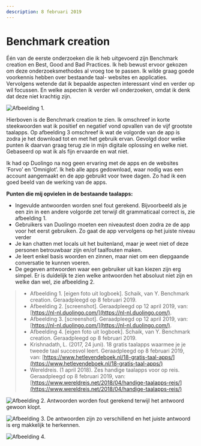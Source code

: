```yaml
---
description: 8 februari 2019
---
```


# Benchmark creation

Één van de eerste onderzoeken die ik heb uitgevoerd zijn Benchmark creation en Best, Good and Bad Practices. Ik heb bewust ervoor gekozen om deze onderzoeksmethodes al vroeg toe te passen. Ik wilde graag goede voorkennis hebben over bestaande taal- websites en applicaties. Vervolgens wetende dat ik bepaalde aspecten interessant vind en verder op wil focussen. En welke aspecten ik verder wil onderzoeken, omdat ik denk dat deze niet krachtig zijn.

![Afbeelding 1.](../../.gitbook/assets/scan-7-may-2019-4-4-1.jpg)

  
Hierboven is de Benchmark creation te zien. Ik omschreef in korte steekwoorden wat ik positief en negatief vond opvallen van de vijf grootste taalapps. Op afbeelding 3 omschreef ik wat de volgorde van de app is zodra je het download tot en met het gebruik ervan. Gevolgd door welke punten ik daarvan graag terug zie in mijn digitale oplossing en welke niet. Gebaseerd op wat ik als fijn ervaarde en wat niet. 

Ik had op Duolingo na nog geen ervaring met de apps en de websites ’Forvo’ en ‘Omniglot’. Ik heb alle apps gedownload, waar nodig was een account aangemaakt en de app gebruikt voor twee dagen. Zo had ik een goed beeld van de werking van de apps.  

**Punten die mij opvielen in de bestaande taalapps:**

* Ingevulde antwoorden worden snel fout gerekend. Bijvoorbeeld als je een zin in een andere volgorde zet terwijl dit grammaticaal correct is, zie afbeelding 1. 
* Gebruikers van Duolingo moeten een niveautest doen zodra ze de app voor het eerst gebruiken. Zo gaat de app vervolgens op het juiste niveau verder
* Je kan chatten met locals uit het buitenland, maar je weet niet of deze personen betrouwbaar zijn en/of taalfouten maken.
* Je leert enkel basis woorden en zinnen, maar niet om een diepgaande conversatie te kunnen voeren.
* De gegeven antwoorden waar een gebruiker uit kan kiezen zijn erg simpel. Er is duidelijk te zien welke antwoorden het absoluut niet zijn en welke dan wel, zie afbeelding 2.

> * Afbeelding 1. \[eigen foto uit logboek\]. Schaik, van Y. Benchmark creation. Geraadpleegd op 8 februari 2019.
> * Afbeelding 2. \[screenshot\]. Geraadpleegd op 12 april 2019, van: [https://nl-nl.duolingo.com/](https://nl-nl.duolingo.com/).
> * Afbeelding 3. \[screenshot\]. Geraadpleegd op 12 april 2019, van: [https://nl-nl.duolingo.com/](https://nl-nl.duolingo.com/).
> * Afbeelding 4. \[eigen foto uit logboek\]. Schaik, van Y. Benchmark creation. Geraadpleegd op 8 februari 2019.
> * Krishnadath, L. \(2017, 24 juni\). 18 gratis taalapps waarmee je je tweede taal succesvol leert. Geraadpleegd op 8 februari 2019, van: [https://www.hetlevendeboek.nl/18-gratis-taal-apps/](https://www.hetlevendeboek.nl/18-gratis-taal-apps/)
> * Wereldreis. \(1 april 2018\). Zes handige taalapps voor op reis. Geraadpleegd op 8 februari 2019, van: [https://www.wereldreis.net/2018/04/handige-taalapps-reis/](https://www.wereldreis.net/2018/04/handige-taalapps-reis/)

![Afbeelding 2. Antwoorden worden fout gerekend terwijl het antwoord gewoon klopt.](../../.gitbook/assets/img_1910.PNG)

![Afbeelding 3. De antwoorden zijn zo verschillend en het juiste antwoord is erg makkelijk te herkennen.](../../.gitbook/assets/img_1912.PNG)

![Afbeelding 4. ](../../.gitbook/assets/scan-7-may-2019-4-5-1.jpg)


